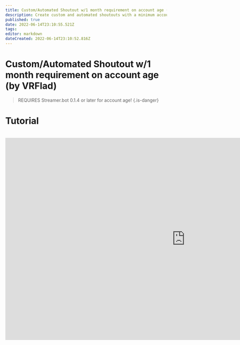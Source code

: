 ```yaml
---
title: Custom/Automated Shoutout w/1 month requirement on account age (by VRFlad)
description: Create custom and automated shoutouts with a minimum account age requirement in Streamer.bot.
published: true
date: 2022-06-14T23:10:55.521Z
tags: 
editor: markdown
dateCreated: 2022-06-14T23:10:52.816Z
---
```


# Custom/Automated Shoutout w/1 month requirement on account age (by VRFlad)

>REQUIRES Streamer.bot 0.1.4 or later for account age!
{.is-danger}

# Tutorial
<br>
<iframe width="1120" height="630" src="https://www.youtube.com/embed/oRIMafDpP-c" title="YouTube video player" frameborder="0" allow="accelerometer; autoplay; clipboard-write; encrypted-media; gyroscope; picture-in-picture" allowfullscreen></iframe>
